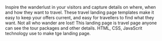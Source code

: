 Inspire the wanderlust in your visitors and capture details on where, when and how they want to travel. These travel landing page templates make it easy to keep your offers current, and easy for travellers to find what they want. Not all who wander are lost!
This landing page is travel page anyone can see the tour packages and other details.
HTML, CSS, JavaScrit technology use to make tge landing page.
